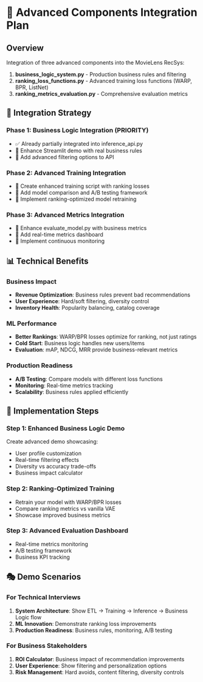 # 🔧 Advanced Components Integration Plan

## Overview
Integration of three advanced components into the MovieLens RecSys:

1. **business_logic_system.py** - Production business rules and filtering
2. **ranking_loss_functions.py** - Advanced training loss functions (WARP, BPR, ListNet)
3. **ranking_metrics_evaluation.py** - Comprehensive evaluation metrics

## 🎯 Integration Strategy

### Phase 1: Business Logic Integration (PRIORITY)
- ✅ Already partially integrated into inference_api.py
- 🔄 Enhance Streamlit demo with real business rules
- 🔄 Add advanced filtering options to API

### Phase 2: Advanced Training Integration
- 🔄 Create enhanced training script with ranking losses
- 🔄 Add model comparison and A/B testing framework
- 🔄 Implement ranking-optimized model retraining

### Phase 3: Advanced Metrics Integration  
- 🔄 Enhance evaluate_model.py with business metrics
- 🔄 Add real-time metrics dashboard
- 🔄 Implement continuous monitoring

## 📊 Technical Benefits

### Business Impact
- **Revenue Optimization**: Business rules prevent bad recommendations
- **User Experience**: Hard/soft filtering, diversity control
- **Inventory Health**: Popularity balancing, catalog coverage

### ML Performance  
- **Better Rankings**: WARP/BPR losses optimize for ranking, not just ratings
- **Cold Start**: Business logic handles new users/items
- **Evaluation**: mAP, NDCG, MRR provide business-relevant metrics

### Production Readiness
- **A/B Testing**: Compare models with different loss functions
- **Monitoring**: Real-time metrics tracking
- **Scalability**: Business rules applied efficiently

## 🚀 Implementation Steps

### Step 1: Enhanced Business Logic Demo
Create advanced demo showcasing:
- User profile customization
- Real-time filtering effects  
- Diversity vs accuracy trade-offs
- Business impact calculator

### Step 2: Ranking-Optimized Training
- Retrain your model with WARP/BPR losses
- Compare ranking metrics vs vanilla VAE
- Showcase improved business metrics

### Step 3: Advanced Evaluation Dashboard
- Real-time metrics monitoring
- A/B testing framework
- Business KPI tracking

## 🎭 Demo Scenarios

### For Technical Interviews
1. **System Architecture**: Show ETL → Training → Inference → Business Logic flow
2. **ML Innovation**: Demonstrate ranking loss improvements
3. **Production Readiness**: Business rules, monitoring, A/B testing

### For Business Stakeholders  
1. **ROI Calculator**: Business impact of recommendation improvements
2. **User Experience**: Show filtering and personalization options
3. **Risk Management**: Hard avoids, content filtering, diversity controls